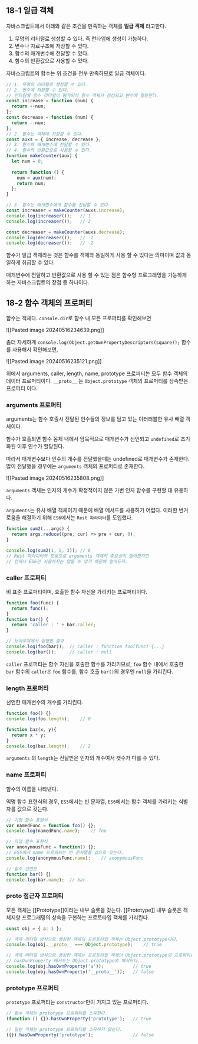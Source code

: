 ## 18-1 일급 객체  

자바스크립트에서 아래와 같은 조건을 만족하는 객체를 **일급 객체** 라고한다.

1. 무명의 리터럴로 생성할 수 있다. 즉 런타임에 생성이 가능하다.
2. 변수나 자료구조에 저장할 수 있다.
3. 함수의 매개변수에 전달할 수 있다.
4. 함수의 반환값으로 사용할 수 있다.

자바스크립트의 함수는 위 조건을 전부 만족하므로 일급 객체이다.

```javascript
// 1. 무명의 리터럴로 생성할 수 있다.
// 2. 변수에 저장할 수 있다.
// 런타임에 함수 리터럴이 평가되어 함수 객체가 생성되고 변수에 할당된다.
const increase = function (num) {
  return ++num;
};
const decrease = function (num) {
  return --num;
};
// 2. 함수는 객체에 저장할 수 있다.
const auxs = { increase, decrease };
// 3. 함수의 매개변수에 전달할 수 있다.
// 4. 함수의 반환값으로 사용할 수 있다.
function makeCounter(aux) {
  let num = 0;
  
  return function () {
    num = aux(num);
    return num;
  };
}

// 3. 함수는 매개변수에게 함수를 전달할 수 있다.
const increaser = makeCounter(auxs.increase);
console.log(increaser());	// 1
console.log(increaser());	// 2

const decreaser = makeCounter(auxs.decrease);
console.log(decreaser());	// -1
console.log(decreaser());	// -2
```

함수가 일급 객체라는 것은 함수를 객체와 동일하게 사용 할 수 있다는 의미이며 값과 동일하게 취급할 수 있다.

매개변수에 전달하고 반환값으로 사용 할 수 있는 점은 함수형 프로그래밍을 가능하게 하는 자바스크립트의 장점 중 하나이다.

## 18-2 함수 객체의 프로퍼티  

함수는 객체다. `console.dir`로 함수 내 모든 프로퍼티를 확인해보면

![[Pasted image 20240516234639.png]]

좀더 자세하게 `console.log(Object.getOwnPropertyDescriptors(square));` 함수를 사용해서 확인해보면, 

![[Pasted image 20240516235121.png]]

위에서 arguments, caller, length, name, prototype 프로퍼티는 모두 함수 객체의 데이터 프로퍼티이다. `__proto__` 는 `Object.prototype` 객체의 프로퍼티를 상속받은 프로퍼티 이다.
### arguments 프로퍼티  

arguments는 함수 호출시 전달된 인수들의 정보를 담고 있는 이터러블한 유사 배열 객체이다.

함수가 호출되면 함수 몸체 내에서 암묵적으로 매개변수가 선언되고 `undefined`로 초기화된 이후 인수가 할당된다. 

따라서 매개변수보다 인수의 개수를 전달했을때는 undefined로 매개변수가 존재한다. 많이 전달했을 경우에는 `arguments` 객체의 프로퍼티로 존재한다.

![[Pasted image 20240516235808.png]]

`arguments` 객체는 인자의 개수가 확정적이지 않은 가변 인자 함수를 구현할 대 유용하다.

`arguments`는 유사 배열 객체이기 때문에 배열 메서드를 사용하기 어렵다. 이러한 번거로움을 해결하기 위해 `ES6`에서는 `Rest 파라미터`를 도입했다.

```javascript
function sum2(...args) {
  return args.reduce((pre, cur) => pre + cur, 0);
}

console.log(sum2(1, 2, 3));	// 6
// Rest 파라미터의 도움으로 arguments 객체의 중요성이 떨어졌지만
// 언제나 ES6만 사용하지는 않을 수 있기 때문에 알아두자.
```
### caller 프로퍼티  

비 표준 프로퍼티이며, 호출한 함수 자신을 가리키는 프로퍼티이다.

```javascript
function foo(func) {
  return func();
}
function bar() {
  return 'caller : ' + bar.caller;
}

// 브라우저에서 실행한 결과
console.log(foo(bar));	// caller : function foo(func) {...}
console.log(bar());		// caller : null
```

`caller` 프로퍼티는 함수 자신을 호출한 함수를 가리키므로, `foo` 함수 내에서 호출한 `bar` 함수의 `caller은` `foo` 함수를, 함수 호출 `bar()`의 경우엔 `null`을 가리킨다.
### length 프로퍼티  

선언한 매개변수의 개수를 가리킨다.

```javascript
function foo() {}
console.log(foo.length);	// 0

function baz(x, y){
  return x * y;
}
console.log(baz.length);	// 2
```

`arguments` 의 `length`는 전달받은 인자의 개수여서 갯수가 다를 수 있다.
### name 프로퍼티  

함수의 이름을 나타낸다.

익명 함수 표현식의 경우, `ES5`에서는 빈 문자열, `ES6`에서는 함수 객체를 가리키는 식별자를 값으로 갖는다.

```javascript
// 기명 함수 표현식
var namedFunc = function foo() {};
console.log(namedFunc.name);	// foo

// 익명 함수 표현식
var anonymousFunc = function() {};
// ES5에서 name 프로퍼티는 빈 문자열을 값으로 갖는다.
console.log(anonymousFunc.name);	// anonymousFunc

// 함수 선언문
function bar() {}
console.log(bar.name);	// bar
```
### __proto__ 접근자 프로퍼티  

모든 객체는 [[Prototype]]이라는 내부 슬롯을 갖는다. [[Prototype]] 내부 슬롯은 객체지향 프로그래밍의 상속을 구현하는 프로토타입 객체를 가리킨다.

```javascript
const obj = { a: 1 };

// 객체 리터럴 방식으로 생성한 객체의 프로토타입 객체는 Object.prototype이다.
console.log(obj.__proto__ === Object.prototype);	// true

// 객체 리터럴 방식으로 생성한 객체는 프로토타입 객체인 Object.prototype의 프로퍼티를 상속받는다.
// hasOwnProperty 메서드는 Object.prototype의 메서드다.
console.log(obj.hasOwnProperty('a'));			// true
console.log(obj.hasOwnProperty('__proto__'));	// false
```
### prototype 프로퍼티

`prototype` 프로퍼티는 `constructor`만이 가지고 있는 프로퍼티다.

```javascript
// 함수 객체는 prototype 프로퍼티를 소유한다.
(function () {}).hasOwnProperty('prototype');	// true

// 일반 객체는 prototype 프로퍼티를 소유하지 않는다.
({}).hasOwnProperty('prototype');				// false
```